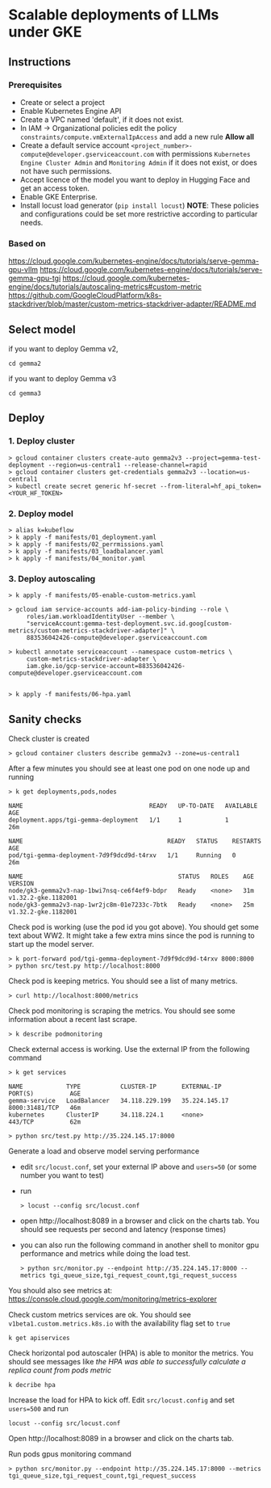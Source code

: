 
# Scalable deployments of LLMs under GKE


## Instructions

### Prerequisites

- Create or select a project
- Enable Kubernetes Engine API
- Create a VPC named 'default', if it does not exist.  
- In IAM -> Organizational policies edit the policy `constraints/compute.vmExternalIpAccess` and add a new rule **Allow all**
- Create a default service account `<project_number>-compute@developer.gserviceaccount.com` with permissions `Kubernetes Engine Cluster Admin` and `Monitoring Admin` if it does not exist, or does not have such permissions.
- Accept licence of the model you want to deploy in Hugging Face and get an access token.
- Enable GKE Enterprise.
- Install locust load generator (`pip install locust`)
**NOTE**: These policies and configurations could be set more restrictive according to particular needs.


### Based on

https://cloud.google.com/kubernetes-engine/docs/tutorials/serve-gemma-gpu-vllm
https://cloud.google.com/kubernetes-engine/docs/tutorials/serve-gemma-gpu-tgi
https://cloud.google.com/kubernetes-engine/docs/tutorials/autoscaling-metrics#custom-metric
https://github.com/GoogleCloudPlatform/k8s-stackdriver/blob/master/custom-metrics-stackdriver-adapter/README.md

## Select model

if you want to deploy Gemma v2, 

    cd gemma2

if you want to deploy Gemma v3

    cd gemma3

## Deploy


### 1. Deploy cluster

    > gcloud container clusters create-auto gemma2v3 --project=gemma-test-deployment --region=us-central1 --release-channel=rapid
    > gcloud container clusters get-credentials gemma2v3 --location=us-central1
    > kubectl create secret generic hf-secret --from-literal=hf_api_token=<YOUR_HF_TOKEN>



### 2. Deploy model  

    > alias k=kubeflow
    > k apply -f manifests/01_deployment.yaml
    > k apply -f manifests/02_perrmissions.yaml
    > k apply -f manifests/03_loadbalancer.yaml
    > k apply -f manifests/04_monitor.yaml 



### 3. Deploy autoscaling

    > k apply -f manifests/05-enable-custom-metrics.yaml

    > gcloud iam service-accounts add-iam-policy-binding --role \
         roles/iam.workloadIdentityUser --member \
         "serviceAccount:gemma-test-deployment.svc.id.goog[custom-metrics/custom-metrics-stackdriver-adapter]" \
         883536042426-compute@developer.gserviceaccount.com

    > kubectl annotate serviceaccount --namespace custom-metrics \
         custom-metrics-stackdriver-adapter \
         iam.gke.io/gcp-service-account=883536042426-compute@developer.gserviceaccount.com


    > k apply -f manifests/06-hpa.yaml


## Sanity checks

Check cluster is created

    > gcloud container clusters describe gemma2v3 --zone=us-central1

After a few minutes you should see at least one pod on one node up and running

    > k get deployments,pods,nodes

    NAME                                   READY   UP-TO-DATE   AVAILABLE   AGE
    deployment.apps/tgi-gemma-deployment   1/1     1            1           26m

    NAME                                        READY   STATUS    RESTARTS   AGE
    pod/tgi-gemma-deployment-7d9f9dcd9d-t4rxv   1/1     Running   0          26m

    NAME                                           STATUS   ROLES    AGE   VERSION
    node/gk3-gemma2v3-nap-1bwi7nsq-ce6f4ef9-bdpr   Ready    <none>   31m   v1.32.2-gke.1182001
    node/gk3-gemma2v3-nap-1wr2jc8m-01e7233c-7btk   Ready    <none>   25m   v1.32.2-gke.1182001

Check pod is working (use the pod id you got above). You should get some text about WW2. It might take a few extra mins since the pod is running to start up the model server.

    > k port-forward pod/tgi-gemma-deployment-7d9f9dcd9d-t4rxv 8000:8000
    > python src/test.py http://localhost:8000

Check pod is keeping metrics. You should see a list of many metrics.

    > curl http://localhost:8000/metrics

Check pod monitoring is scraping the metrics. You should see some information about a recent last scrape.

    > k describe podmonitoring

Check external access is working. Use the external IP from the following command

    > k get services 

    NAME            TYPE           CLUSTER-IP       EXTERNAL-IP     PORT(S)          AGE
    gemma-service   LoadBalancer   34.118.229.199   35.224.145.17   8000:31481/TCP   46m
    kubernetes      ClusterIP      34.118.224.1     <none>          443/TCP          62m

    > python src/test.py http://35.224.145.17:8000

Generate a load and observe model serving performance

- edit `src/locust.conf`, set your external IP above and `users=50` (or some number you want to test)
- run 

   `> locust --config src/locust.conf`

- open http://localhost:8089 in a browser and click on the charts tab. You should see requests per second and latency (response times)

- you can also run the following command in another shell to monitor gpu performance and metrics while doing the load test.

    `> python src/monitor.py --endpoint http://35.224.145.17:8000 --metrics tgi_queue_size,tgi_request_count,tgi_request_success`


You should also see metrics at: https://console.cloud.google.com/monitoring/metrics-explorer

Check custom metrics services are ok. You should see `v1beta1.custom.metrics.k8s.io` with the availability flag set to `true`

    k get apiservices


Check horizontal pod autoscaler (HPA) is able to monitor the metrics. You should see messages like _the HPA was able to successfully calculate a replica count from pods metric_

    k decribe hpa


Increase the load for HPA to kick off. Edit `src/locust.config` and set `users=500` and run

    locust --config src/locust.conf 

Open http://localhost:8089 in a browser and click on the charts tab. 

Run pods gpus monitoring command

    > python src/monitor.py --endpoint http://35.224.145.17:8000 --metrics tgi_queue_size,tgi_request_count,tgi_request_success


